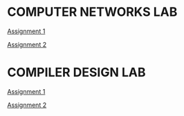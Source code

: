 # COMPUTER NETWORKS LAB
[Assignment 1](https://uemeduin-my.sharepoint.com/:b:/g/personal/sagnik_chatterjee2021_uem_edu_in/EcS36zrCDVVJlbKLHInbRlUBV-DL2LoqXH3mEzeCQJmTVQ?e=bTPaQV)

[Assignment 2](https://uemeduin-my.sharepoint.com/:b:/g/personal/sagnik_chatterjee2021_uem_edu_in/EddIqHxp3XFBl9JbLkw4oRQBLg51vG3kQx5WXgX7sX83nA?e=KS645k)

# COMPILER DESIGN LAB
[Assignment 1](https://uemeduin-my.sharepoint.com/:b:/g/personal/sagnik_chatterjee2021_uem_edu_in/ESavEN0i1thLuZWOuLDZ7zoB_bl9-zdofhcA0_Wc3b_-jw?e=A18Yyf)

[Assignment 2](https://github.com/GodPhoenix2003/SEM-6/blob/ddf545a2bbeca2e6a9417c3767eae2fc80e2f2a3/Compiler%20Design%20Lab/Assignment%202/q1.l)
